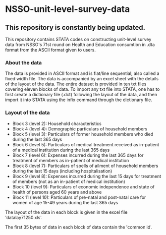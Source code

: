 # NSSO-unit-level-survey-data
## This repository is constantly being updated.

This repository contains STATA codes on constructing unit-level survey data from NSSO's 71st round on Health and Education consumtion in .dta format from the ASCII format given to users.

### About the data
The data is provided in ASCII format and is flat/line sequential, also called a fixed width file. The data is accompanied by an excel sheet with the details of the layout of the data. The entire dataset is provided in ten txt files covering eleven blocks of data. 
To import any txt file into STATA, one has to first create a dictionary file (.dct) following the layout of the data, and then import it into STATA using the infix command through the dictionary file. 

### Layout of the data
* Block 3 (level 2): Household characteristics
* Block 4 (level 4): Demographic particulars of household members
* Block 5 (level 3): Particulars of former household members who died during the last 365 days
* Block 6 (level 5): Particulars of medical treatment received as in-patient of a medical institution during the last 365 days
* Block 7 (level 6): Expenses incurred during the last 365 days for treatment of members as in-patient of medical institution
* Block 8 (level 7): Particulars of spells of ailment of household members during the last 15 days (including hospitalisation)
* Block 9 (level 8): Expenses incurred during the last 15 days for treatment of members (not as an in-patient of medical institution)
* Block 10 (level 9):	Particulars of economic independence and state of health of persons aged 60 years and above
* Block 11 (level 10):	Particulars of pre-natal and post-natal care for women of age 15-49 years during the last 365 days

The layout of the data in each block is given in the excel file 'datalay71250.xls'.

The first 35 bytes of data in each block of data contain the 'common id'.
